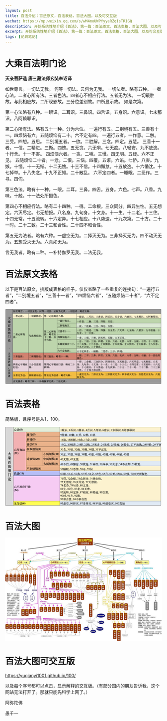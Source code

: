 ```yaml
---
layout: post
title: 百法介绍：百法原文，百法表格，百法大图，以及可交互版
wechat: https://mp.weixin.qq.com/s/wM4moUWPYyyeRZqIsTRIGQ
description: 开始系统性地介绍《百法》，第一篇：百法原文，百法表格，百法大图，以及可交互版。
excerpt: 开始系统性地介绍《百法》，第一篇：百法原文，百法表格，百法大图，以及可交互版。
tags: [论典笔记]
---
```


# 大乘百法明门论

**天亲菩萨造**
**唐三藏法师玄奘奉诏译**

如世尊言。一切法无我。
何等一切法。云何为无我。
一切法者。略有五种。
一者心法。二者心所有法。三者色法。四者心不相应行法。五者无为法。
一切最胜故。与此相应故。二所现影故。三分位差别故。四所显示故。
如是次第。

第一心法略有八种。一眼识。二耳识。三鼻识。四舌识。五身识。六意识。七末那识。八阿赖耶识。

第二心所有法。略有五十一种。分为六位。
一遍行有五。二别境有五。三善有十一。四烦恼有六。五随烦恼有二十。六不定有四。
一遍行五者。一作意。二触。三受。四想。五思。
二别境五者。一欲。二胜解。三念。四定。五慧。
三善十一者。一信。二精进。三惭。四愧。五无贪。六无嗔。七无痴。八轻安。九不放逸。十行舍。十一不害。
四烦恼六者。一贪。二嗔。三慢。四无明。五疑。六不正见。
五随烦恼二十者。一忿。二恨。三恼。四覆。五诳。六谄。七㤭。八害。九嫉。十悭。十一无惭。十二无愧。十三不信。十四懈怠。十五放逸。十六惛沈。十七掉举。十八失念。十九不正知。二十散乱。
六不定四者。一睡眠。二恶作。三寻。四伺。

第三色法。略有十一种。一眼。二耳。三鼻。四舌。五身。六色。七声。八香。九味。十触。十一法处所摄色。

第四心不相应行法。略有二十四种。一得。二命根。三众同分。四异生性。五无想定。六灭尽定。七无想报。八名身。九句身。十文身。十一生。十二老。十三住。十四无常。十五流转。十六定异。十七相应。十八势速。十九次第。二十方。二十一时。二十二数。二十三和合性。二十四不和合性。

第五无为法者。略有六种。一虚空无为。二择灭无为。三非择灭无为。四不动灭无为。五想受灭无为。六真如无为。

言无我者。略有二种。一补特伽罗无我。二法无我。　

# 百法原文表格

以下是百法原文，排版成表格的样子。仅仅省略了一些重复的连接句：“一遍行五者”，“二别境五者”，“三善十一者”，“四烦恼六者”，“五随烦恼二十者”，“六不定四者”。

![](../images/baifa-table.png)

# 百法表格

简略版，且序号是从1，100。

![](../images/baifa-table-simple.png)

# 百法大图

![](../5-categories-100-items.png)

# 百法大图可交互版

https://yuqianyi1001.github.io/100/

以及每个序号都可以点击，显示解释的交互版。（有部分国内的朋友告诉我，这个网站无法打开了。那就只能先科学上网了。）


阿弥陀佛

愚千一
